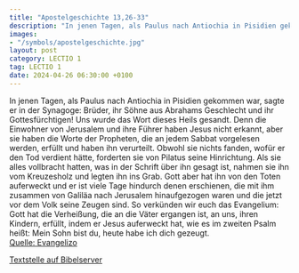 ```yaml
---
title: "Apostelgeschichte 13,26-33"
description: "In jenen Tagen, als Paulus nach Antiochia in Pisidien gekommen war, sagte er in der Synagoge:  Brüder, ihr Söhne aus Abrahams Geschlecht und ihr Gottesfürchtigen! Uns wurde das Wort dieses Heils gesandt. Denn die Einwohner von Jerusalem und ihre Führer haben Jesus nicht erkannt,...."
images:
- "/symbols/apostelgeschichte.jpg"
layout: post
category: LECTIO 1
tag: LECTIO 1
date: 2024-04-26 06:30:00 +0100
---
```

In jenen Tagen, als Paulus nach Antiochia in Pisidien gekommen war, sagte er in der Synagoge: 
Brüder, ihr Söhne aus Abrahams Geschlecht und ihr Gottesfürchtigen! Uns wurde das Wort dieses Heils gesandt.
Denn die Einwohner von Jerusalem und ihre Führer haben Jesus nicht erkannt, aber sie haben die Worte der Propheten, die an jedem Sabbat vorgelesen werden, erfüllt und haben ihn verurteilt.<!--more-->
Obwohl sie nichts fanden, wofür er den Tod verdient hätte, forderten sie von Pilatus seine Hinrichtung.
Als sie alles vollbracht hatten, was in der Schrift über ihn gesagt ist, nahmen sie ihn vom Kreuzesholz und legten ihn ins Grab.
Gott aber hat ihn von den Toten auferweckt
und er ist viele Tage hindurch denen erschienen, die mit ihm zusammen von Galiläa nach Jerusalem hinaufgezogen waren und die jetzt vor dem Volk seine Zeugen sind.
So verkünden wir euch das Evangelium: Gott hat die Verheißung, die an die Väter ergangen ist,
an uns, ihren Kindern, erfüllt, indem er Jesus auferweckt hat, wie es im zweiten Psalm heißt: Mein Sohn bist du, heute habe ich dich gezeugt.<br>
[Quelle: Evangelizo](https://evangeliumtagfuertag.org/DE/gospel)

[Textstelle auf Bibelserver](https://www.bibleserver.com/EU/Apostelgeschichte13,26-33)
